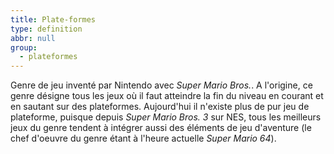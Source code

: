 ```yaml
---
title: Plate-formes
type: definition
abbr: null
group:
  - plateformes
---
```

Genre de jeu inventé par Nintendo avec _Super Mario Bros._. A l'origine, ce genre désigne tous les jeux où il faut atteindre la fin du niveau en courant et en sautant sur des plateformes. Aujourd'hui il n'existe plus de pur jeu de plateforme, puisque depuis _Super Mario Bros. 3_ sur NES, tous les meilleurs jeux du genre tendent à intégrer aussi des éléments de jeu d'aventure (le chef d'oeuvre du genre étant à l'heure actuelle _Super Mario 64_).
